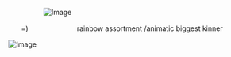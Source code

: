 ‎ ‎ ‎ ‎ ‎ ‎ ‎ ‎ ‎ ‎ ‎ ‎ ‎ ‎ ‎ ‎ ‎ ‎ ![Image](https://github.com/user-attachments/assets/6db5181e-28c2-4121-86cd-bb31020c6eaf)




 ㅤㅤ=) ㅤㅤㅤㅤㅤㅤㅤ rainbow assortment /animatic biggest kinner


![Image](https://github.com/user-attachments/assets/5b4ca44f-bc5e-4577-9ffb-a25b405286b3)
